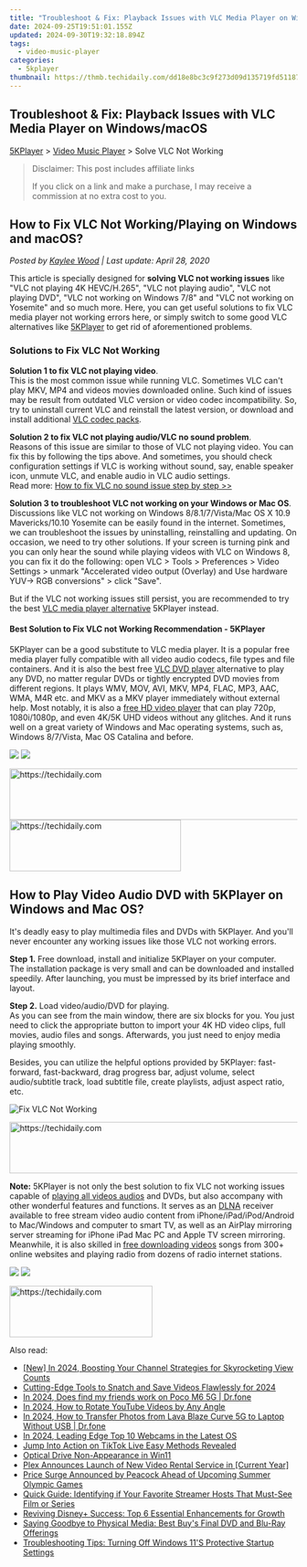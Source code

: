 ```yaml
---
title: "Troubleshoot & Fix: Playback Issues with VLC Media Player on Windows/macOS"
date: 2024-09-25T19:51:01.155Z
updated: 2024-09-30T19:32:18.894Z
tags:
  - video-music-player
categories:
  - 5kplayer
thumbnail: https://thmb.techidaily.com/dd18e8bc3c9f273d09d135719fd511870ffe57b02ca619c624658544faadfc68.jpg
---
```


## Troubleshoot & Fix: Playback Issues with VLC Media Player on Windows/macOS

[5KPlayer](https://tools.techidaily.com/5kplayer/products/) \> [Video Music Player](https://tools.techidaily.com/5kplayer/video-music-player/) \> Solve VLC Not Working

>  Disclaimer: This post includes affiliate links
>
>  If you click on a link and make a purchase, I may receive a commission at no extra cost to you.
>

## How to Fix VLC Not Working/Playing on Windows and macOS?

 _Posted by [Kaylee Wood](https://www.quora.com/profile/Amanda-Hu-21) | Last update: April 28, 2020_ 

This article is specially designed for **solving VLC not working issues** like "VLC not playing 4K HEVC/H.265", "VLC not playing audio", "VLC not playing DVD", "VLC not working on Windows 7/8" and "VLC not working on Yosemite" and so much more. Here, you can get useful solutions to fix VLC media player not working errors here, or simply switch to some good VLC alternatives like [5KPlayer](https://tools.techidaily.com/5kplayer/products/) to get rid of aforementioned problems.

### Solutions to Fix VLC Not Working

**Solution 1 to fix VLC not playing video**.  
 This is the most common issue while running VLC. Sometimes VLC can't play MKV, MP4 and videos movies downloaded online. Such kind of issues may be result from outdated VLC version or video codec incompatibility. So, try to uninstall current VLC and reinstall the latest version, or download and install additional [VLC codec packs](https://tools.techidaily.com/5kplayer/video-music-player/).

**Solution 2 to fix VLC not playing audio/VLC no sound problem**.  
 Reasons of this issue are similar to those of VLC not playing video. You can fix this by following the tips above. And sometimes, you should check configuration settings if VLC is working without sound, say, enable speaker icon, unmute VLC, and enable audio in VLC audio settings.  
 Read more: [How to fix VLC no sound issue step by step >>](https://tools.techidaily.com/5kplayer/products/) 

**Solution 3 to troubleshoot VLC not working on your Windows or Mac OS**.  
 Discussions like VLC not working on Windows 8/8.1/7/Vista/Mac OS X 10.9 Mavericks/10.10 Yosemite can be easily found in the internet. Sometimes, we can troubleshoot the issues by uninstalling, reinstalling and updating. On occasion, we need to try other solutions. If your screen is turning pink and you can only hear the sound while playing videos with VLC on Windows 8, you can fix it do the following: open VLC > Tools > Preferences > Video Settings > unmark "Accelerated video output (Overlay) and Use hardware YUV-> RGB conversions" > click "Save".

But if the VLC not working issues still persist, you are recommended to try the best [VLC media player alternative](https://tools.techidaily.com/5kplayer/video-music-player/) 5KPlayer instead.

#### **Best Solution to Fix VLC not Working Recommendation - 5KPlayer**

5KPlayer can be a good substitute to VLC media player. It is a popular free media player fully compatible with all video audio codecs, file types and file containers. And it is also the best free [VLC DVD player](https://tools.techidaily.com/5kplayer/video-music-player/) alternative to play any DVD, no matter regular DVDs or tightly encrypted DVD movies from different regions. It plays WMV, MOV, AVI, MKV, MP4, FLAC, MP3, AAC, WMA, M4R etc. and MKV as a MKV player immediately without external help. Most notably, it is also a [free HD video player](https://tools.techidaily.com/5kplayer/video-music-player/) that can play 720p, 1080i/1080p, and even 4K/5K UHD videos without any glitches. And it runs well on a great variety of Windows and Mac operating systems, such as, Windows 8/7/Vista, Mac OS Catalina and before. 

[![](https://www.5kplayer.com/video-music-player/../button/freedownbackwin.png)](https://tools.techidaily.com/5kplayer/products/) [![](https://www.5kplayer.com/video-music-player/../button/freedownbackmac.png)](http://download.cnet.com/5KPlayer/3000-13632%5F4-76423535.html?part=dl-&subj=dl&tag=button) 

<!-- affiliate ads begin -->
<a href="https://appsumo.8odi.net/c/5597632/2052059/7443" target="_top" id="2052059">
  <img src="//a.impactradius-go.com/display-ad/7443-2052059" border="0" alt="https://techidaily.com" width="728" height="90"/>
</a>
<img height="0" width="0" src="https://appsumo.8odi.net/i/5597632/2052059/7443" style="position:absolute;visibility:hidden;" border="0" />
<!-- affiliate ads end -->

<!-- affiliate ads begin -->
<a href="https://aligracehair.sjv.io/c/5597632/2115916/19272" target="_top" id="2115916">
  <img src="//a.impactradius-go.com/display-ad/19272-2115916" border="0" alt="https://techidaily.com" width="300" height="90"/>
</a>
<img height="0" width="0" src="https://aligracehair.sjv.io/i/5597632/2115916/19272" style="position:absolute;visibility:hidden;" border="0" />
<!-- affiliate ads end -->

## How to Play Video Audio DVD with 5KPlayer on Windows and Mac OS?

It's deadly easy to play multimedia files and DVDs with 5KPlayer. And you'll never encounter any working issues like those VLC not working errors. 

**Step 1.** Free download, install and initialize 5KPlayer on your computer.  
 The installation package is very small and can be downloaded and installed speedily. After launching, you must be impressed by its brief interface and layout.

**Step 2.** Load video/audio/DVD for playing.  
 As you can see from the main window, there are six blocks for you. You just need to click the appropriate button to import your 4K HD video clips, full movies, audio files and songs. Afterwards, you just need to enjoy media playing smoothly.

Besides, you can utilize the helpful options provided by 5KPlayer: fast-forward, fast-backward, drag progress bar, adjust volume, select audio/subtitle track, load subtitle file, create playlists, adjust aspect ratio, etc.

![Fix VLC Not Working](https://www.5kplayer.com/video-music-player/img/youtube-0119-01.png) 

<!-- affiliate ads begin -->
<a href="https://appsumo.8odi.net/c/5597632/2144285/7443" target="_top" id="2144285">
  <img src="//a.impactradius-go.com/display-ad/7443-2144285" border="0" alt="https://techidaily.com" width="728" height="90"/>
</a>
<img height="0" width="0" src="https://appsumo.8odi.net/i/5597632/2144285/7443" style="position:absolute;visibility:hidden;" border="0" />
<!-- affiliate ads end -->

**Note:** 5KPlayer is not only the best solution to fix VLC not working issues capable of [playing all videos audios](https://tools.techidaily.com/5kplayer/video-music-player/) and DVDs, but also accompany with other wonderful features and functions. It serves as an [DLNA](https://tools.techidaily.com/5kplayer/dlna/) receiver available to free stream video audio content from iPhone/iPad/iPod/Android to Mac/Windows and computer to smart TV, as well as an AirPlay mirroring server streaming for iPhone iPad Mac PC and Apple TV screen mirroring. Meanwhile, it is also skilled in [free downloading videos](https://tools.techidaily.com/5kplayer/youtube-download/) songs from 300+ online websites and playing radio from dozens of radio internet stations.

[![](https://www.5kplayer.com/video-music-player/../button/freedownbackwin.png)](https://tools.techidaily.com/5kplayer/products/) [![](https://www.5kplayer.com/video-music-player/../button/freedownbackmac.png)](http://download.cnet.com/5KPlayer/3000-13632%5F4-76423535.html?part=dl-&subj=dl&tag=button)

<!-- affiliate ads begin -->
<a href="https://aligracehair.sjv.io/c/5597632/2135368/19272" target="_top" id="2135368">
  <img src="//a.impactradius-go.com/display-ad/19272-2135368" border="0" alt="https://techidaily.com" width="250" height="90"/>
</a>
<img height="0" width="0" src="https://aligracehair.sjv.io/i/5597632/2135368/19272" style="position:absolute;visibility:hidden;" border="0" />
<!-- affiliate ads end -->

<ins class="adsbygoogle"
     style="display:block"
     data-ad-format="autorelaxed"
     data-ad-client="ca-pub-7571918770474297"
     data-ad-slot="1223367746"></ins>

<ins class="adsbygoogle"
     style="display:block"
     data-ad-client="ca-pub-7571918770474297"
     data-ad-slot="8358498916"
     data-ad-format="auto"
     data-full-width-responsive="true"></ins>

<span class="atpl-alsoreadstyle">Also read:</span>
<div><ul>
<li><a href="https://facebook-video-share.techidaily.com/new-in-2024-boosting-your-channel-strategies-for-skyrocketing-view-counts/"><u>[New] In 2024, Boosting Your Channel Strategies for Skyrocketing View Counts</u></a></li>
<li><a href="https://youtube-tips.techidaily.com/ng-edge-tools-to-snatch-and-save-videos-flawlessly-for-2024/"><u>Cutting-Edge Tools to Snatch and Save Videos Flawlessly for 2024</u></a></li>
<li><a href="https://location-social.techidaily.com/in-2024-does-find-my-friends-work-on-poco-m6-5g-drfone-by-drfone-virtual-android/"><u>In 2024, Does find my friends work on Poco M6 5G | Dr.fone</u></a></li>
<li><a href="https://youtube-data.techidaily.com/24-how-to-rotate-youtube-videos-by-any-angle/"><u>In 2024, How to Rotate YouTube Videos by Any Angle</u></a></li>
<li><a href="https://android-transfer.techidaily.com/in-2024-how-to-transfer-photos-from-lava-blaze-curve-5g-to-laptop-without-usb-drfone-by-drfone-transfer-from-android-transfer-from-android/"><u>In 2024, How to Transfer Photos from Lava Blaze Curve 5G to Laptop Without USB | Dr.fone</u></a></li>
<li><a href="https://screen-video-capture.techidaily.com/in-2024-leading-edge-top-10-webcams-in-the-latest-os/"><u>In 2024, Leading Edge Top 10 Webcams in the Latest OS</u></a></li>
<li><a href="https://tiktok-video-recordings.techidaily.com/jump-into-action-on-tiktok-live-easy-methods-revealed/"><u>Jump Into Action on TikTok Live Easy Methods Revealed</u></a></li>
<li><a href="https://driver-error.techidaily.com/optical-drive-non-appearance-in-win11/"><u>Optical Drive Non-Appearance in Win11</u></a></li>
<li><a href="https://media-tips.techidaily.com/plex-announces-launch-of-new-video-rental-service-in-current-year/"><u>Plex Announces Launch of New Video Rental Service in [Current Year]</u></a></li>
<li><a href="https://media-tips.techidaily.com/price-surge-announced-by-peacock-ahead-of-upcoming-summer-olympic-games/"><u>Price Surge Announced by Peacock Ahead of Upcoming Summer Olympic Games</u></a></li>
<li><a href="https://media-tips.techidaily.com/quick-guide-identifying-if-your-favorite-streamer-hosts-that-must-see-film-or-series/"><u>Quick Guide: Identifying if Your Favorite Streamer Hosts That Must-See Film or Series</u></a></li>
<li><a href="https://media-tips.techidaily.com/reviving-disneyplus-success-top-6-essential-enhancements-for-growth/"><u>Reviving Disney+ Success: Top 6 Essential Enhancements for Growth</u></a></li>
<li><a href="https://media-tips.techidaily.com/saying-goodbye-to-physical-media-best-buys-final-dvd-and-blu-ray-offerings/"><u>Saying Goodbye to Physical Media: Best Buy's Final DVD and Blu-Ray Offerings</u></a></li>
<li><a href="https://tech-hub.techidaily.com/troubleshooting-tips-turning-off-windows-11s-protective-startup-settings/"><u>Troubleshooting Tips: Turning Off Windows 11'S Protective Startup Settings</u></a></li>
</ul></div>


